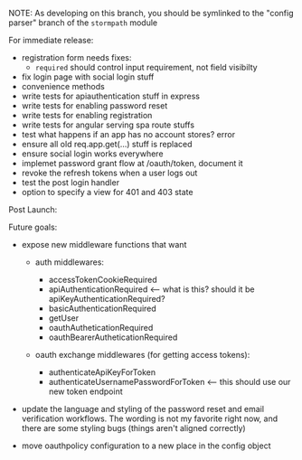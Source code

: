 NOTE: As developing on this branch, you should be symlinked
to the "config parser" branch of the `stormpath` module

For immediate release:

- registration form needs fixes:
  * `required` should control input requirement, not field visibilty
- fix login page with social login stuff
- convenience methods
- write tests for apiauthentication stuff in express
- write tests for enabling password reset
- write tests for enabling registration
- write tests for angular serving spa route stuffs
- test what happens if an app has no account stores? error
- ensure all old req.app.get(...) stuff is replaced
- ensure social login works everywhere
- implemet password grant flow at /oauth/token, document it
- revoke the refresh tokens when a user logs out
- test the post login handler
- option to specify a view for 401 and 403 state

Post Launch:


Future goals:

* expose new middleware functions that want
  * auth middlewares:
    * accessTokenCookieRequired
    * apiAuthenticationRequired    <-- what is this?  should it be apiKeyAuthenticationRequired?
    * basicAuthenticationRequired
    * getUser
    * oauthAutheticationRequired
    * oauthBearerAutheticationRequired

  * oauth exchange middlewares (for getting access tokens):

    * authenticateApiKeyForToken
    * authenticateUsernamePasswordForToken   <-- this should use our new token endpoint


* update the language and styling of the password reset and email
  verification workflows.  The wording is not my favorite right now,
  and there are some styling bugs (things aren't aligned correctly)

* move oauthpolicy configuration to a new place in the config object
